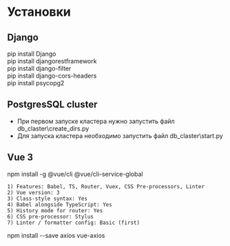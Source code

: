 # Установки

## Django

pip install Django  
pip install djangorestframework  
pip install django-filter  
pip install django-cors-headers  
pip install psycopg2

## PostgresSQL cluster
- При первом запуске кластера нужно запустить файл db_claster\create_dirs.py
- Для запуска кластера необходимо запустить файл db_claster\start.py


## Vue 3

npm install -g @vue/cli @vue/cli-service-global

```
1) Features: Babel, TS, Router, Vuex, CSS Pre-processors, Linter
2) Vue version: 3
3) Class-style syntax: Yes
4) Babel alongside TypeScript: Yes
5) History mode for router: Yes
6) CSS pre-processor: Stylus
7) Linter / formatter config: Basic (first)
```

npm install --save axios vue-axios